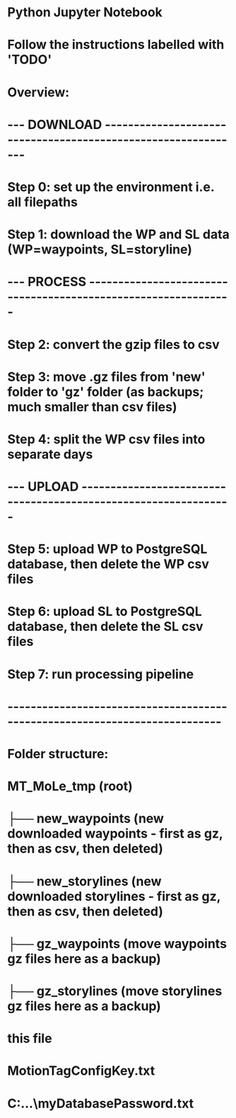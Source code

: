 # Python Jupyter Notebook
# Follow the instructions labelled with 'TODO'

# Overview:

# --- DOWNLOAD --------------------------------------------------------------
# Step 0: set up the environment i.e. all filepaths
# Step 1: download the WP and SL data (WP=waypoints, SL=storyline)       

# --- PROCESS ---------------------------------------------------------------
# Step 2: convert the gzip files to csv                                  
# Step 3: move .gz files from 'new' folder to 'gz' folder (as backups; much smaller than csv files)   
# Step 4: split the WP csv files into separate days                      

# --- UPLOAD ----------------------------------------------------------------
# Step 5: upload WP to PostgreSQL database, then delete the WP csv files                                                                                  
# Step 6: upload SL to PostgreSQL database, then delete the SL csv files                           
# Step 7: run processing pipeline

# ---------------------------------------------------------------------------

# Folder structure:

# MT_MoLe_tmp (root)
# ├── new_waypoints         (new downloaded waypoints - first as gz, then as csv, then deleted)
# ├── new_storylines        (new downloaded storylines - first as gz, then as csv,  then deleted)
# ├── gz_waypoints          (move waypoints gz files here as a backup)
# ├── gz_storylines         (move storylines gz files here as a backup)
# this file
# MotionTagConfigKey.txt
# C:\...\myDatabasePassword.txt
